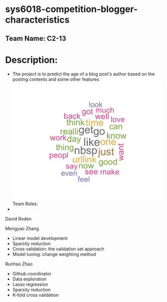 # sys6018-competition-blogger-characteristics


Team Name: C2-13
-

# Description:

- The project is to predict the age of a blog post's author based on the posting contents and some other features
![wordcloud](https://github.com/eddiezhaor/sys6018-competition-blogger-characteristics/blob/master/wordcloud.jpeg)
Team Roles:
-

David Roden

Mengyao Zhang

- Linear model development
- Sparsity reduction
- Cross validation: the validation set approach
- Model tuning: change weighting method 

Runhao Zhao

- Github coordinator
- Data exploration
- Lasso regression
- Sparsity reduction
- K-fold cross validation
